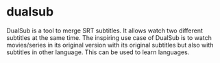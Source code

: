 dualsub
=======

DualSub is a tool to merge SRT subtitles. It allows watch two different subtitles at the same time. The inspiring use case of DualSub is to watch movies/series in its original version with its original subtitles but also with subtitles in other language. This can be used to learn languages.
